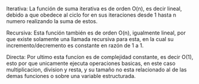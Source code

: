 Iterativa:
La función de suma iterativa es de orden O(n), es decir lineal, debido a que obedece al ciclo for en sus iteraciones desde 1 hasta n numero realizando la suma de estos.

Recursiva:
Esta función también es de orden O(n), igualmente lineal, por que existe solamente una llamada recursiva para esta, en la cual su incremento/decremento es constante en razón de 1 a 1.

Directa:
Por ultimo esta funcíon es de complejidad constante, es decir O(1), esto por que unicamente ejecuta operaciones basicas, en este caso multiplicacion, division y resta, y su tamaño no esta relacionado al de las demas funciones o sobre una variable estructurada.
